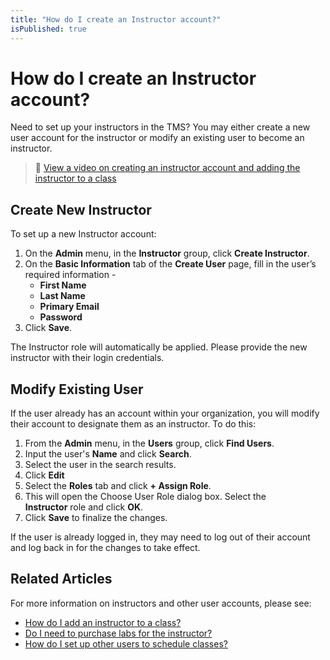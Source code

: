 ```yaml
---
title: "How do I create an Instructor account?"
isPublished: true
---
```


# How do I create an Instructor account?

Need to set up your instructors in the TMS? You may either create a new user account for the instructor or modify an existing user to become an instructor. 
>:small_orange_diamond: [View a video on creating an instructor account and adding the instructor to a class](https://youtu.be/7FJlbJmn0dg?list=PLoXguRLJE8rmUa3KXKJqebpN9cmTtEAdY)

## Create New Instructor

To set up a new Instructor account:
1. On the **Admin** menu, in the **Instructor** group, click **Create Instructor**. 
1. On the **Basic Information** tab of the **Create User** page, fill in the user’s required information -
     - **First Name**
     - **Last Name**
     - **Primary Email**
     - **Password**
1. Click **Save**.
     
The Instructor role will automatically be applied. Please provide the new instructor with their login credentials.

## Modify Existing User

If the user already has an account within your organization, you will modify their account to designate them as an instructor. To do this:
1.  From the **Admin** menu, in the **Users** group, click **Find Users**.
1. Input the user's **Name** and click **Search**. 
1. Select the user in the search results. 
1. Click **Edit**
1. Select the **Roles** tab and click **+ Assign Role**. 
1. This will open the Choose User Role dialog box. Select the **Instructor** role and click **OK**. 
1. Click **Save** to finalize the changes. 

If the user is already logged in, they may need to log out of their account and log back in for the changes to take effect.

## Related Articles
For more information on instructors and other user accounts, please see:
- [How do I add an instructor to a class?](../fulfilling-marketplace-order/add-instructor-to-class.md)
- [Do I need to purchase labs for the instructor?](../faq-for-arvato-marketplace/purchase-labs-for-instructor.md)
- [How do I set up other users to schedule classes?](create-operations-manager.md)
